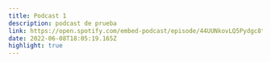 ```yaml
---
title: Podcast 1
description: podcast de prueba
link: https://open.spotify.com/embed-podcast/episode/44UUNkovLQ5Pydgc8tLuPO
date: 2022-06-08T18:05:19.165Z
highlight: true
---
```

